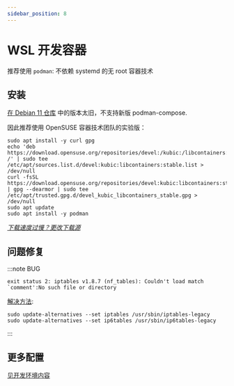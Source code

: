 ```yaml
---
sidebar_position: 8
---
```


# WSL 开发容器

推荐使用 `podman`: 不依赖 systemd 的无 root 容器技术

## 安装

[在 Debian 11 仓库](https://packages.debian.org/stable/podman)
中的版本太旧，不支持新版 podman-compose.

因此推荐使用 OpenSUSE 容器技术团队的实验版：

```shell
sudo apt install -y curl gpg
echo 'deb https://download.opensuse.org/repositories/devel:/kubic:/libcontainers:/stable/Debian_11/ /' | sudo tee /etc/apt/sources.list.d/devel:kubic:libcontainers:stable.list > /dev/null
curl -fsSL https://download.opensuse.org/repositories/devel:kubic:libcontainers:stable/Debian_11/Release.key | gpg --dearmor | sudo tee /etc/apt/trusted.gpg.d/devel_kubic_libcontainers_stable.gpg > /dev/null
sudo apt update
sudo apt install -y podman
```

_[下载速度过慢？更改下载源](https://mirrorcache.opensuse.org/download/repositories/devel:/kubic:/libcontainers:/stable/Debian_11/Packages.mirrorlist)_

## 问题修复

:::note BUG

    exit status 2: iptables v1.8.7 (nf_tables): Couldn't load match `comment':No such file or directory

[解决方法](https://github.com/microsoft/WSL/issues/7948#issuecomment-1043467915):

```shell
sudo update-alternatives --set iptables /usr/sbin/iptables-legacy
sudo update-alternatives --set ip6tables /usr/sbin/ip6tables-legacy
```

:::

## 更多配置

<a href="/docs/devenv/podman" target="_blank">见开发环境内容</a>

